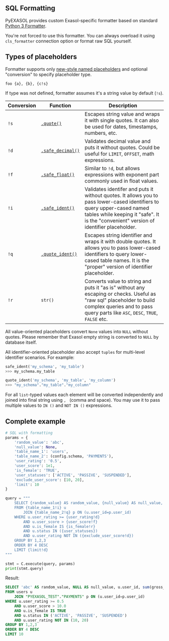 ## SQL Formatting

PyEXASOL provides custom Exasol-specific formatter based on standard [Python 3 Formatter](https://docs.python.org/3/library/string.html#string.Formatter).

You're not forced to use this formatter. You can always overload it using `cls_formatter` connection option or format raw SQL yourself.

## Types of placeholders

Formatter supports only [new-style named placeholders](https://www.python.org/dev/peps/pep-3101/) and optional "conversion" to specify placeholder type.
```
foo {a}, {b}, {c!s}
```

If type was not defined, formatter assumes it's a string value by default (`!s`).

| Conversion | Function | Description |
| --- | --- | --- |
| `!s` | [`.quote()`](/docs/REFERENCE.md#quote) | Escapes string value and wraps it with single quotes. It can also be used for dates, timestamps, numbers, etc. |
| `!d` | [`.safe_decimal()`](/docs/REFERENCE.md#safe_decimal) | Validates decimal value and puts it without quotes. Could be useful for `LIMIT`, `OFFSET`, math expressions. |
| `!f` | [`.safe_float()`](/docs/REFERENCE.md#safe_float) | Similar to `!d`, but allows expressions with exponent part commonly used in float values. |
| `!i` | [`.safe_ident()`](/docs/REFERENCE.md#safe_ident) | Validates identifer and puts it without quotes. It allows you to pass lower-cased identifiers to query upper-cased named tables while keeping it "safe". It is the "convenient" version of identifier placeholder. |
| `!q` | [`.quote_ident()`](/docs/REFERENCE.md#quote_ident) | Escapes string identifier and wraps it with double quotes. It allows you to pass lower-cased identifiers to query lower-cased table names. It is the "proper" version of identifier placeholder. |
| `!r` | `str()` | Converts value to string and puts it "as is" without any escaping or checks. Useful as "raw sql" placeholder to build complex queries and to pass query parts like `ASC`, `DESC`, `TRUE`, `FALSE` etc. |

All value-oriented placeholders convert `None` values into `NULL` without quotes. Please remember that Exasol empty string is converted to `NULL` by database itself.

All identifier-oriented placeholder also accept `tuples` for multi-level identifier scenarios. For example:
```python
safe_ident('my_schema', 'my_table')
>>> my_schema.my_table

quote_ident('my_schema', 'my_table', 'my_column')
>>> "my_schema"."my_table"."my_column"
```

For all `list`-typed values each element will be converted independently and joined into final string using `, ` (comma and space). You may use it to pass multiple values to `IN ()` and `NOT IN ()` expressions.

## Complete example

```python
# SQL with formatting
params = {
    'random_value': 'abc',
    'null_value': None,
    'table_name_1': 'users',
    'table_name_2': (config.schema, 'PAYMENTS'),
    'user_rating': '0.5',
    'user_score': 1e1,
    'is_female': 'TRUE',
    'user_statuses': ['ACTIVE', 'PASSIVE', 'SUSPENDED'],
    'exclude_user_score': [10, 20],
    'limit': 10
}

query = """
    SELECT {random_value} AS random_value, {null_value} AS null_value, u.user_id, sum(gross_amt) AS gross_amt
    FROM {table_name_1!i} u
        JOIN {table_name_2!q} p ON (u.user_id=p.user_id)
    WHERE u.user_rating >= {user_rating!d}
        AND u.user_score > {user_score!f}
        AND u.is_female IS {is_female!r}
        AND u.status IN ({user_statuses})
        AND u.user_rating NOT IN ({exclude_user_score!d})
    GROUP BY 1,2,3
    ORDER BY 4 DESC
    LIMIT {limit!d}
"""

stmt = C.execute(query, params)
print(stmt.query)
```

Result:
```sql
SELECT 'abc' AS random_value, NULL AS null_value, u.user_id, sum(gross_amt) AS gross_amt
FROM users u
    JOIN "PYEXASOL_TEST"."PAYMENTS" p ON (u.user_id=p.user_id)
WHERE u.user_rating >= 0.5
    AND u.user_score > 10.0
    AND u.is_female IS TRUE
    AND u.status IN ('ACTIVE', 'PASSIVE', 'SUSPENDED')
    AND u.user_rating NOT IN (10, 20)
GROUP BY 1,2,3
ORDER BY 4 DESC
LIMIT 10
```
